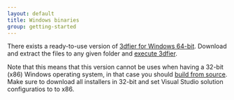 ```yaml
---
layout: default
title: Windows binaries
group: getting-started
---
```


There exists a ready-to-use version of [3dfier for Windows 64-bit]({{site.github.repository_url}}/releases/latest). Download and extract the files to any given folder and [execute 3dfier]({{site.baseurl}}/pages/getting-started/how-to-run).

Note that this means that this version cannot be uses when having a 32-bit (x86) Windows operating system, in that case you should [build from source](({{site.baseurl}}/pages/getting-started/windows-compilation)). Make sure to download all installers in 32-bit and set Visual Studio solution configuratios to to x86.
